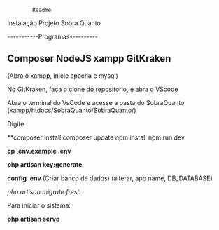
			Readme



Instalação Projeto Sobra Quanto

-----------Programas----------

Composer
NodeJS
xampp
GitKraken
-----------------------------------
(Abra o xampp, inicie apacha e mysql)

No GitKraken, faça o clone do repositorio, e abra o VScode

Abra o terminal do VsCode e acesse a pasta do SobraQuanto (xampp/htdocs/SobraQuanto/SobraQuanto/)

Digite

**composer install
composer update
npm install 
npm run dev

**cp .env.example .env**

**php artisan key:generate** 

**config .env** 
(Criar banco de dados)
(alterar, app name, DB_DATABASE)




*php artisan migrate:fresh* 

Para iniciar o sistema:

**php artisan serve**
